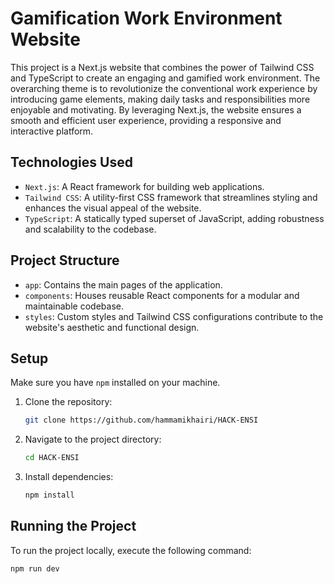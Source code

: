 # Gamification Work Environment Website

This project is a Next.js website that combines the power of Tailwind CSS and TypeScript to create an engaging and gamified work environment. The overarching theme is to revolutionize the conventional work experience by introducing game elements, making daily tasks and responsibilities more enjoyable and motivating. By leveraging Next.js, the website ensures a smooth and efficient user experience, providing a responsive and interactive platform.


## Technologies Used

- `Next.js`: A React framework for building web applications.
- `Tailwind CSS`: A utility-first CSS framework that streamlines styling and enhances the visual appeal of the website.
- `TypeScript`: A statically typed superset of JavaScript, adding robustness and scalability to the codebase.


## Project Structure

- `app`: Contains the main pages of the application.
- `components`: Houses reusable React components for a modular and maintainable codebase.
- `styles`: Custom styles and Tailwind CSS configurations contribute to the website's aesthetic and functional design.


## Setup

Make sure you have `npm` installed on your machine.

1. Clone the repository:

    ```bash
    git clone https://github.com/hammamikhairi/HACK-ENSI
    ```

2. Navigate to the project directory:

    ```bash
    cd HACK-ENSI
    ```

3. Install dependencies:

    ```bash
    npm install
    ```


## Running the Project

To run the project locally, execute the following command:

```bash
npm run dev
